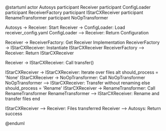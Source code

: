@startuml
actor Autosys
participant Receiver
participant ConfigLoader
participant ReceiverFactory
participant IStarCXReceiver
participant RenameTransformer
participant NoOpTransformer

Autosys -> Receiver: Start
Receiver -> ConfigLoader: Load receiver_config.yaml
ConfigLoader --> Receiver: Return Configuration

Receiver -> ReceiverFactory: Get Receiver Implementation
ReceiverFactory -> IStarCXReceiver: Instantiate IStarCXReceiver
ReceiverFactory --> Receiver: Return IStarCXReceiver

Receiver -> IStarCXReceiver: Call transfer()

IStarCXReceiver -> IStarCXReceiver: Iterate over files
alt should_process = 'None'
    IStarCXReceiver -> NoOpTransformer: Call NoOpTransformer
    NoOpTransformer --> IStarCXReceiver: Transfer without renaming
else should_process = 'Rename'
    IStarCXReceiver -> RenameTransformer: Call RenameTransformer
    RenameTransformer --> IStarCXReceiver: Rename and transfer files
end

IStarCXReceiver --> Receiver: Files transferred
Receiver --> Autosys: Return success

@enduml
